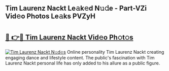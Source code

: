 ## Tim Laurenz Nackt Le𝚊k𝚎d N𝚞𝚍e - Part-VZi Vid𝚎o Photos Le𝚊ks PVZyH

# <h2><a href="http://fb9vap3.evod.top/?m=Tim+Laurenz+Nackt">🔗 👉🔴 Tim Laurenz Nackt Vid𝚎o Ph𝚘t𝚘s</a></h2>

[![Tim Laurenz Nackt N𝚞d𝚎s](https://i.imgur.com/8V9OHl7.gif)](http://fb9vap3.evod.top/?m=Tim+Laurenz+Nackt)
Online personality Tim Laurenz Nackt creating engaging dance and lifestyle content. The public's fascination with Tim Laurenz Nackt personal life has only added to his allure as a public figure. 
